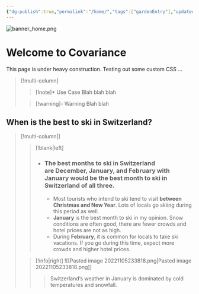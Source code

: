 ```yaml
---
{"dg-publish":true,"permalink":"/home/","tags":["gardenEntry"],"updated":"2024-07-20T16:23:44-07:00"}
---
```


![banner_home.png](/img/user/00-09%20Meta/01%20Images/Banners/banner_home.png)

# Welcome to Covariance

This page is under heavy construction. Testing out some custom CSS ...

>[!multi-column]
>
>> [!note]+ Use Case
>> Blah blah blah
> 
>> [!warning]- Warning
>> Blah blah



## When is the best to ski in Switzerland?

> [!multi-column|]
>
> > [!blank|left]
> > - ### **The best months to ski** in Switzerland are **December, January, and February** with **January would be the best month to ski in Switzerland** of all three.
> > 	- Most tourists who intend to ski tend to visit **between Christmas and New Year**. Lots of locals go skiing during this period as well.
> > 	- **January** is the best month to ski in my opinion. Snow conditions are often good, there are fewer crowds and hotel prices are not as high.
> > 	- During **February**, it is common for locals to take ski vacations. If you go during this time, expect more crowds and higher hotel prices. 
>
> > [!info|right]
> > ![[Pasted image 20221105233818.png\|Pasted image 20221105233818.png]]
> > > Switzerland’s weather in January is dominated by cold temperatures and snowfall.

